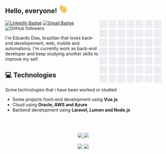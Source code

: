 ## Hello, everyone! <img src="https://github.com/edurodriguesdias/edurodriguesdias/blob/master/assets/hand-hi.gif" width="30px">

<img align='right' src='https://github.com/edurodriguesdias/edurodriguesdias/blob/master/assets/github_wall.gif' width='200'>

[![LinkedIn Badge](https://img.shields.io/badge/-Eduardo%20Dias%20-blue?style=flat&logo=Linkedin&logoColor=white&link=https://www.linkedin.com/in/eduardo-rodrigues-dev)](https://www.linkedin.com/in/eduardo-rodrigues-dev/)
[![Gmail Badge](https://img.shields.io/badge/-eduardo@hypercodetech.com.br-c14438?style=flat&logo=Gmail&logoColor=white&link=mailto:hypercodetech.com.br)](mailto:hypercodetech.com.br)
![GitHub followers](https://img.shields.io/github/followers/edurodriguesdias?style=social)

I'm Eduardo Dias, brazilian that loves back-end developement, web, mobile and automations. I'm currently work as back-end developer and keep studying another skills to improve my self.

## 💻 Technologies

Some technologies that i have been worked or studied

- Some projects front-end development using **Vue.js**
- Cloud using **Oracle, AWS and Azure**
- Backend development using **Laravel, Lumen and Node.js**

<center>
    <div align="center">
        <br />
        <br />
        <br />
        <a href="https://github.com/anuraghazra/github-readme-stats">
            <img src="https://github-readme-stats.vercel.app/api?username=edurodriguesdias&show_icons=true&line_height=45&theme=vue&include_all_commits=true" />
        </a>
        <a href="https://stackoverflow.com/users/8968206/eduardo-rodrigues">
            <img src="https://github-readme-stackoverflow.vercel.app/?userID=8968206&theme=light" />
        </a>
        <br>
        <br>
        <img width="322" src="https://github-readme-stats.anuraghazra1.vercel.app/api/top-langs/?username=edurodriguesdias&hide=html&layout=compact&theme=vue" />
        <img width="390" src="https://github-readme-stats.anuraghazra1.vercel.app/api/pin/?username=edurodriguesdias&repo=julia_is_hungry_app&theme=vue" />
    </div>
</center>


